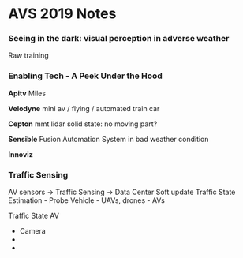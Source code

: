 # AVS 2019 Notes

<script type="text/javascript" src="https://cdn.mathjax.org/mathjax/latest/MathJax.js?config=TeX-AMS_HTML"></script>

### Seeing in the dark: visual perception in adverse weather
Raw training

### Enabling Tech - A Peek Under the Hood
__Apitv__
Miles 

__Velodyne__
mini av / flying / automated train car

__Cepton__
mmt lidar
solid state: no moving part? 

__Sensible__
Fusion
Automation System
in bad weather condition 

__Innoviz__

### Traffic Sensing
AV sensors -> Traffic Sensing -> Data Center
Soft update
Traffic State Estimation
	- Probe Vehicle
	- UAVs, drones
	- AVs

Traffic State
AV
 - Camera
 - 
 - 

<!--stackedit_data:
eyJoaXN0b3J5IjpbLTEzNjIyMjIxOTQsMTc5NzQ4Mzk3MCwxMz
YyODEyODc0LC0yMDI5NzQ2MDIwLDgwNjQyMTQxMSwyMjYxNDAw
NzMsLTEzMTE0MDEwOTQsLTY1MDA5NzIyMCwtMTU0NzkyNjI4MC
wxNjg2NzAzMzU5LC0xMjg5MjUxMjc5LC03ODg2ODUzNjNdfQ==

-->